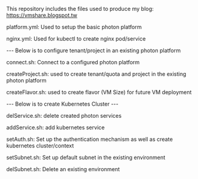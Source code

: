 This repository includes the files used to produce my blog: https://vmshare.blogspot.tw
<p>platform.yml: Used to setup the basic photon platform
<p>nginx.yml: Used for kubectl to create nginx pod/service
<p> --- Below is to configure tenant/project in an existing photon platform
<p>connect.sh: Connect to a configured photon platform
<p>createProject.sh: used to create tenant/quota and project in the existing photon platform
<p>createFlavor.sh: used to create flavor (VM Size) for future VM deployment
<p> --- Below is to create Kubernetes Cluster ---
<p>delService.sh: delete created photon services
<p>addService.sh: add kubernetes service 
<p>setAuth.sh: Set up the authentication mechanism as well as create kubernetes cluster/context
<p>setSubnet.sh: Set up default subnet in the existing environment
<p>delSubnet.sh: Delete an existing environment

